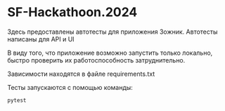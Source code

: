 # SF-Hackathoon.2024

Здесь предоставлены автотесты для приложения Зожник.
Автотесты написаны для API и UI

В виду того, что приложение возможно запустить только локально, быстро проверить их работоспособность затруднительно.

Зависимости находятся в файле requirements.txt

Тесты запускаются с помощью команды:
```
pytest
```
